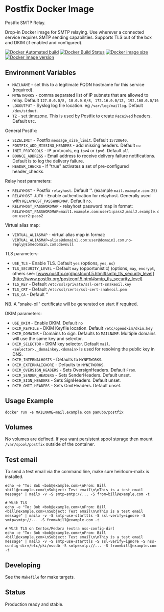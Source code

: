 # Postfix Docker Image

Postfix SMTP Relay.

Drop-in Docker image for SMTP relaying. Use wherever a connected service
requires SMTP sending capabilities. Supports TLS out of the box and DKIM
(if enabled and configured).

[![Docker Automated build](https://img.shields.io/docker/cloud/automated/freinet/postfix-relay.svg)](https://hub.docker.com/r/freinet/postfix-relay/)
[![Docker Build Status](https://img.shields.io/docker/cloud/build/freinet/postfix-relay.svg)](https://hub.docker.com/r/freinet/postfix-relay/builds/)
[![Docker image size](https://images.microbadger.com/badges/image/freinet/postfix-relay.svg)](https://microbadger.com/images/freinet/postfix-relay)
[![Docker image version](https://images.microbadger.com/badges/version/freinet/postfix-relay.svg)](https://microbadger.com/images/freinet/postfix-relay)

## Environment Variables

- `MAILNAME` - set this to a legitimate FQDN hostname for this service (required).
- `MYNETWORKS` - comma separated list of IP subnets that are allowed to relay. Default `127.0.0.0/8, 10.0.0.0/8, 172.16.0.0/12, 192.168.0.0/16`
- `LOGOUTPUT` - Syslog log file location. eg `/var/log/maillog`. Default `/dev/stdout`.
- `TZ` - set timezone. This is used by Postfix to create `Received` headers. Default `UTC`.

General Postfix:

- `SIZELIMIT` -  Postfix `message_size_limit`. Default `15728640`.
- `POSTFIX_ADD_MISSING_HEADERS` - add missing headers. Default `no`
- `INET_PROTOCOLS` - IP protocols, eg `ipv4` or `ipv6`. Default `all`
- `BOUNCE_ADDRESS` - Email address to receive delivery failure notifications. Default is to log the delivery failure.
- `HEADER_CHECKS` - If "true" activates a set of pre-configured header_checks.

Relay host parameters:

- `RELAYHOST` - Postfix `relayhost`. Default ''. (example `mail.example.com:25`)
- `RELAYHOST_AUTH` - Enable authentication for relayhost. Generally used with `RELAYHOST_PASSWORDMAP`. Default `no`.
- `RELAYHOST_PASSWORDMAP` - relayhost password map in format: `RELAYHOST_PASSWORDMAP=mail1.example.com:user1:pass2,mail2.example.com:user2:pass2`

Virtual alias map:

- `VIRTUAL_ALIASMAP` - virtual alias map in format: `VIRTUAL_ALIASMAP=alias@domain1.com:user@domain2.com,no-reply@somedomain.com:devnull`

TLS parameters:

- `USE_TLS` - Enable TLS. Default `yes` (options, `yes`, `no`)
- `TLS_SECURITY_LEVEL` - Default `may` (opportunistic) (options, `may`, `encrypt`, others see: [www.postfix.org/postconf.5.html#smtp_tls_security_level](http://www.postfix.org/postconf.5.html#smtp_tls_security_level)
- `TLS_KEY` - Default `/etc/ssl/private/ssl-cert-snakeoil.key`
- `TLS_CRT` - Default `/etc/ssl/certs/ssl-cert-snakeoil.pem`
- `TLS_CA` - Default ''

NB. A "snake-oil" certificate will be generated on start if required.

DKIM parameters:

- `USE_DKIM` - Enable DKIM. Default `no`
- `DKIM_KEYFILE` - DKIM Keyfile location. Default `/etc/opendkim/dkim.key`
- `DKIM_DOMAINS` - Domains to sign. Defaults to `MAILNAME`. Multiple domains will use the same key and selector.
- `DKIM_SELECTOR` - DKIM key selector. Default `mail`. `<selector>._domainkey.<domain>` is used for resolving the public key in DNS.
- `DKIM_INTERNALHOSTS` - Defaults to `MYNETWORKS`.
- `DKIM_EXTERNALIGNORE` - Defaults to `MYNETWORKS`.
- `DKIM_OVERSIGN_HEADERS` - Sets OversignHeaders. Default `From`.
- `DKIM_SENDER_HEADERS` - Sets SenderHeaders. Default unset.
- `DKIM_SIGN_HEADERS` - Sets SignHeaders. Default unset.
- `DKIM_OMIT_HEADERS` - Sets OmitHeaders. Default unset.

## Usage Example

`docker run -e MAILNAME=mail.example.com panubo/postfix`

## Volumes

No volumes are defined. If you want persistent spool storage then mount
`/var/spool/postfix` outside of the container.

## Test email

To send a test email via the command line, make sure heirloom-mailx is installed.

```
echo -e "To: Bob <bob@example.com>\nFrom: Bill <bill@example.com>\nSubject: Test email\n\nThis is a test email message" | mailx -v -S smtp=smtp://... -S from=bill@example.com -t

# With TLS
echo -e "To: Bob <bob@example.com>\nFrom: Bill <bill@example.com>\nSubject: Test email\n\nThis is a test email message" | mailx -v -S smtp-use-starttls -S ssl-verify=ignore -S smtp=smtp://... -S from=bill@example.com -t

# With TLS on Centos/Fedora (extra nss-config-dir)
echo -e "To: Bob <bob@example.com>\nFrom: Bill <bill@example.com>\nSubject: Test email\n\nThis is a test email message" | mailx -v -S smtp-use-starttls -S ssl-verify=ignore -S nss-config-dir=/etc/pki/nssdb -S smtp=smtp://... -S from=bill@example.com -t
```

## Developing

See the `Makefile` for make targets.

## Status

Production ready and stable.
